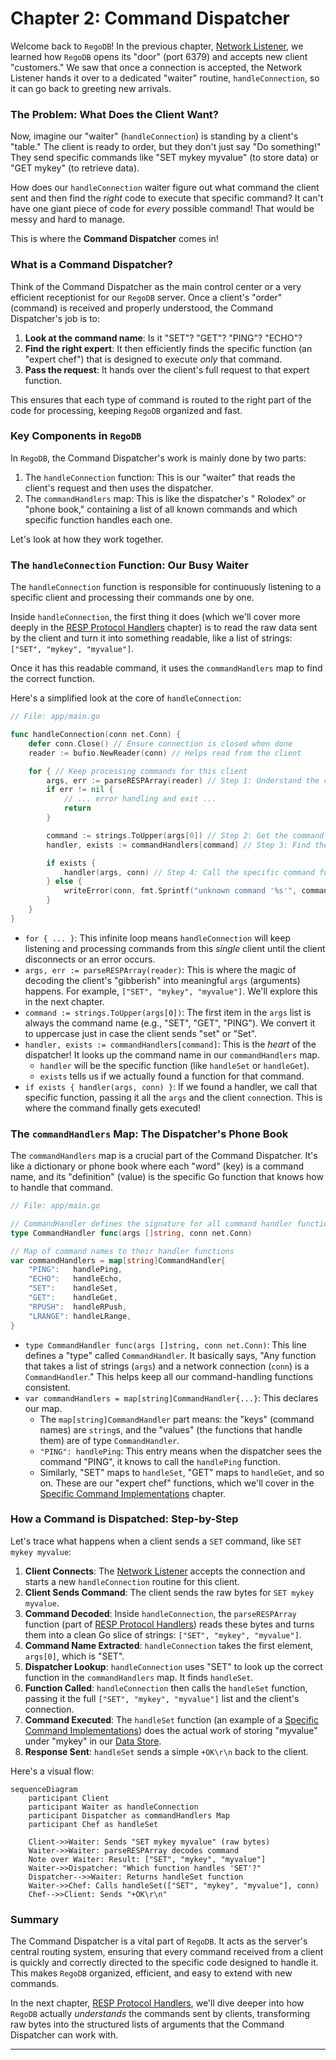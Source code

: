 # Chapter 2: Command Dispatcher

Welcome back to `RegoDB`! In the previous chapter, [Network Listener](01_network_listener_.md), we learned how `RegoDB` opens its "door" (port 6379) and accepts new client "customers." We saw that once a connection is accepted, the Network Listener hands it over to a dedicated "waiter" routine, `handleConnection`, so it can go back to greeting new arrivals.

### The Problem: What Does the Client Want?

Now, imagine our "waiter" (`handleConnection`) is standing by a client's "table." The client is ready to order, but they don't just say "Do something!" They send specific commands like "SET mykey myvalue" (to store data) or "GET mykey" (to retrieve data).

How does our `handleConnection` waiter figure out what command the client sent and then find the *right* code to execute that specific command? It can't have one giant piece of code for *every* possible command! That would be messy and hard to manage.

This is where the **Command Dispatcher** comes in!

### What is a Command Dispatcher?

Think of the Command Dispatcher as the main control center or a very efficient receptionist for our `RegoDB` server. Once a client's "order" (command) is received and properly understood, the Command Dispatcher's job is to:

1.  **Look at the command name**: Is it "SET"? "GET"? "PING"? "ECHO"?
2.  **Find the right expert**: It then efficiently finds the specific function (an "expert chef") that is designed to execute *only* that command.
3.  **Pass the request**: It hands over the client's full request to that expert function.

This ensures that each type of command is routed to the right part of the code for processing, keeping `RegoDB` organized and fast.

### Key Components in `RegoDB`

In `RegoDB`, the Command Dispatcher's work is mainly done by two parts:

1.  The `handleConnection` function: This is our "waiter" that reads the client's request and then uses the dispatcher.
2.  The `commandHandlers` map: This is like the dispatcher's " Rolodex" or "phone book," containing a list of all known commands and which specific function handles each one.

Let's look at how they work together.

### The `handleConnection` Function: Our Busy Waiter

The `handleConnection` function is responsible for continuously listening to a specific client and processing their commands one by one.

Inside `handleConnection`, the first thing it does (which we'll cover more deeply in the [RESP Protocol Handlers](03_resp_protocol_handlers_.md) chapter) is to read the raw data sent by the client and turn it into something readable, like a list of strings: `["SET", "mykey", "myvalue"]`.

Once it has this readable command, it uses the `commandHandlers` map to find the correct function.

Here's a simplified look at the core of `handleConnection`:

```go
// File: app/main.go

func handleConnection(conn net.Conn) {
	defer conn.Close() // Ensure connection is closed when done
	reader := bufio.NewReader(conn) // Helps read from the client

	for { // Keep processing commands for this client
		args, err := parseRESPArray(reader) // Step 1: Understand the client's request
		if err != nil {
			// ... error handling and exit ...
			return
		}

		command := strings.ToUpper(args[0]) // Step 2: Get the command name (e.g., "SET")
		handler, exists := commandHandlers[command] // Step 3: Find the right function!

		if exists {
			handler(args, conn) // Step 4: Call the specific command function
		} else {
			writeError(conn, fmt.Sprintf("unknown command '%s'", command))
		}
	}
}
```

*   `for { ... }`: This infinite loop means `handleConnection` will keep listening and processing commands from this *single* client until the client disconnects or an error occurs.
*   `args, err := parseRESPArray(reader)`: This is where the magic of decoding the client's "gibberish" into meaningful `args` (arguments) happens. For example, `["SET", "mykey", "myvalue"]`. We'll explore this in the next chapter.
*   `command := strings.ToUpper(args[0])`: The first item in the `args` list is always the command name (e.g., "SET", "GET", "PING"). We convert it to uppercase just in case the client sends "set" or "Set".
*   `handler, exists := commandHandlers[command]`: This is the *heart* of the dispatcher! It looks up the command name in our `commandHandlers` map.
    *   `handler` will be the specific function (like `handleSet` or `handleGet`).
    *   `exists` tells us if we actually found a function for that command.
*   `if exists { handler(args, conn) }`: If we found a handler, we call that specific function, passing it all the `args` and the client `conn`ection. This is where the command finally gets executed!

### The `commandHandlers` Map: The Dispatcher's Phone Book

The `commandHandlers` map is a crucial part of the Command Dispatcher. It's like a dictionary or phone book where each "word" (key) is a command name, and its "definition" (value) is the specific Go function that knows how to handle that command.

```go
// File: app/main.go

// CommandHandler defines the signature for all command handler functions
type CommandHandler func(args []string, conn net.Conn)

// Map of command names to their handler functions
var commandHandlers = map[string]CommandHandler{
	"PING":   handlePing,
	"ECHO":   handleEcho,
	"SET":    handleSet,
	"GET":    handleGet,
	"RPUSH":  handleRPush,
	"LRANGE": handleLRange,
}
```

*   `type CommandHandler func(args []string, conn net.Conn)`: This line defines a "type" called `CommandHandler`. It basically says, "Any function that takes a list of strings (`args`) and a network connection (`conn`) is a `CommandHandler`." This helps keep all our command-handling functions consistent.
*   `var commandHandlers = map[string]CommandHandler{...}`: This declares our map.
    *   The `map[string]CommandHandler` part means: the "keys" (command names) are `string`s, and the "values" (the functions that handle them) are of type `CommandHandler`.
    *   `"PING": handlePing`: This entry means when the dispatcher sees the command "PING", it knows to call the `handlePing` function.
    *   Similarly, "SET" maps to `handleSet`, "GET" maps to `handleGet`, and so on. These are our "expert chef" functions, which we'll cover in the [Specific Command Implementations](04_specific_command_implementations_.md) chapter.

### How a Command is Dispatched: Step-by-Step

Let's trace what happens when a client sends a `SET` command, like `SET mykey myvalue`:

1.  **Client Connects**: The [Network Listener](01_network_listener_.md) accepts the connection and starts a new `handleConnection` routine for this client.
2.  **Client Sends Command**: The client sends the raw bytes for `SET mykey myvalue`.
3.  **Command Decoded**: Inside `handleConnection`, the `parseRESPArray` function (part of [RESP Protocol Handlers](03_resp_protocol_handlers_.md)) reads these bytes and turns them into a clean Go slice of strings: `["SET", "mykey", "myvalue"]`.
4.  **Command Name Extracted**: `handleConnection` takes the first element, `args[0]`, which is "SET".
5.  **Dispatcher Lookup**: `handleConnection` uses "SET" to look up the correct function in the `commandHandlers` map. It finds `handleSet`.
6.  **Function Called**: `handleConnection` then calls the `handleSet` function, passing it the full `["SET", "mykey", "myvalue"]` list and the client's connection.
7.  **Command Executed**: The `handleSet` function (an example of a [Specific Command Implementations](04_specific_command_implementations_.md)) does the actual work of storing "myvalue" under "mykey" in our [Data Store](05_data_store_.md).
8.  **Response Sent**: `handleSet` sends a simple `+OK\r\n` back to the client.

Here's a visual flow:

```mermaid
sequenceDiagram
    participant Client
    participant Waiter as handleConnection
    participant Dispatcher as commandHandlers Map
    participant Chef as handleSet

    Client->>Waiter: Sends "SET mykey myvalue" (raw bytes)
    Waiter->>Waiter: parseRESPArray decodes command
    Note over Waiter: Result: ["SET", "mykey", "myvalue"]
    Waiter->>Dispatcher: "Which function handles 'SET'?"
    Dispatcher-->>Waiter: Returns handleSet function
    Waiter->>Chef: Calls handleSet(["SET", "mykey", "myvalue"], conn)
    Chef-->>Client: Sends "+OK\r\n"
```

### Summary

The Command Dispatcher is a vital part of `RegoDB`. It acts as the server's central routing system, ensuring that every command received from a client is quickly and correctly directed to the specific code designed to handle it. This makes `RegoDB` organized, efficient, and easy to extend with new commands.

In the next chapter, [RESP Protocol Handlers](03_resp_protocol_handlers_.md), we'll dive deeper into how `RegoDB` actually *understands* the commands sent by clients, transforming raw bytes into the structured lists of arguments that the Command Dispatcher can work with.

---
